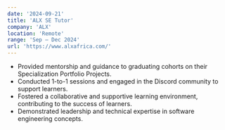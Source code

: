 ```yaml
---
date: '2024-09-21'
title: 'ALX SE Tutor'
company: 'ALX'
location: 'Remote'
range: 'Sep – Dec 2024'
url: 'https://www.alxafrica.com/'
---
```


- Provided mentorship and guidance to graduating cohorts on their Specialization Portfolio Projects.
- Conducted 1-to-1 sessions and engaged in the Discord community to support learners.
- Fostered a collaborative and supportive learning environment, contributing to the success of learners.
- Demonstrated leadership and technical expertise in software engineering concepts.
